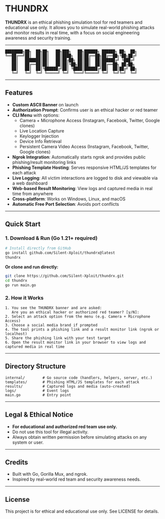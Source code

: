 # THUNDRX

**THUNDRX** is an ethical phishing simulation tool for red teamers and educational use only. It allows you to simulate real-world phishing attacks and monitor results in real time, with a focus on social engineering awareness and security training.

---

```
████████╗██╗  ██╗██╗   ██╗███╗   ██╗██████╗ ██████╗ ██╗  ██╗
╚══██╔══╝██║  ██║██║   ██║████╗  ██║██╔══██╗██╔══██╗╚██╗██╔╝
   ██║   ███████║██║   ██║██╔██╗ ██║██║  ██║██████╔╝ ╚███╔╝ 
   ██║   ██╔══██║██║   ██║██║╚██╗██║██║  ██║██╔══██╗ ██╔██╗ 
   ██║   ██║  ██║╚██████╔╝██║ ╚████║██████╔╝██║  ██║██╔╝ ██╗
   ╚═╝   ╚═╝  ╚═╝ ╚═════╝ ╚═╝  ╚═══╝╚═════╝ ╚═╝  ╚═╝╚═╝  ╚═╝
```

---

## Features

- **Custom ASCII Banner** on launch
- **Authorization Prompt**: Confirms user is an ethical hacker or red teamer
- **CLI Menu** with options:
  - Camera + Microphone Access (Instagram, Facebook, Twitter, Google clones)
  - Live Location Capture
  - Keylogger Injection
  - Device Info Retrieval
  - Persistent Camera Video Access (Instagram, Facebook, Twitter, Google clones)
- **Ngrok Integration**: Automatically starts ngrok and provides public phishing/result monitoring links
- **Phishing Template Hosting**: Serves responsive HTML/JS templates for each attack
- **Live Logging**: All victim interactions are logged to disk and viewable via a web dashboard
- **Web-based Result Monitoring**: View logs and captured media in real time from anywhere
- **Cross-platform**: Works on Windows, Linux, and macOS
- **Automatic Free Port Selection**: Avoids port conflicts

---

## Quick Start

### 1. Download & Run (Go 1.21+ required)

```bash
# Install directly from GitHub 
go install github.com/Silent-Xploit/thundrx@latest
thundrx
```

**Or clone and run directly:**

```bash
git clone https://github.com/Silent-Xploit/thundrx.git
cd thundrx
go run main.go
```

### 2. How it Works

```
1. You see the THUNDRX banner and are asked:
   Are you an ethical hacker or authorized red teamer? [y/N]:
2. Select an attack option from the menu (e.g. Camera + Microphone Access)
3. Choose a social media brand if prompted
4. The tool prints a phishing link and a result monitor link (ngrok or localhost)
5. Share the phishing link with your test target
6. Open the result monitor link in your browser to view logs and captured media in real time
```

---

## Directory Structure

```
internal/        # Go source code (handlers, helpers, server, etc.)
templates/       # Phishing HTML/JS templates for each attack
results/         # Captured logs and media (auto-created)
logs/            # Event logs
main.go          # Entry point
```

---

## Legal & Ethical Notice

- **For educational and authorized red team use only.**
- Do not use this tool for illegal activity.
- Always obtain written permission before simulating attacks on any system or user.

---

## Credits
- Built with Go, Gorilla Mux, and ngrok.
- Inspired by real-world red team and security awareness needs.

---

## License
This project is for ethical and educational use only. See LICENSE for details.
